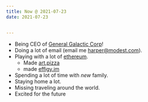 ```yaml
---
title: Now @ 2021-07-23
date: 2021-07-23


---
```


* Being CEO of [General Galactic Corp](https://galactic.io)!
* Doing a lot of email (email me [harper@modest.com](mailto:harper@modest.com)).
* Playing with a lot of [ethereum](https://art.pizza/harper.eth).
    * Made [art.pizza](https://art.pizza/harper.eth)
    * made [effigy.im](https://effigy.im)
* Spending a lot of time with *new* family.
* Staying home a lot.
* Missing traveling around the world.
* Excited for the future
